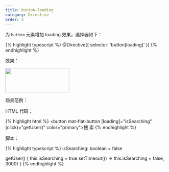 ```yaml
---
title: button-loading
category: Directive
order: 3
---
```


为 `button` 元素增加 loading 效果，选择器如下：

{% highlight typescript %}
@Directive({
  selector: 'button[loading]'
})
{% endhighlight %}

效果：

<img src="{{ site.baseurl }}/images/button-loading.gif" width="200" height="76" />

<br>

场景范例：

HTML 代码：

{% highlight html %}
<button mat-flat-button [loading]="isSearching" (click)="getUser()" color="primary">搜 索</button>
{% endhighlight %}

脚本：

{% highlight typescript %}
isSearching: boolean = false

getUser() {
  this.isSearching = true
  setTimeout(() => this.isSearching = false, 3000)
}
{% endhighlight %}